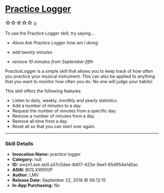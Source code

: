 # [Practice Logger](http://alexa.amazon.com/#skills/amzn1.ask.skill.a37c0dee-8d07-423e-9ee1-85d954e1d0ac)
![0 stars](../../images/ic_star_border_black_18dp_1x.png)![0 stars](../../images/ic_star_border_black_18dp_1x.png)![0 stars](../../images/ic_star_border_black_18dp_1x.png)![0 stars](../../images/ic_star_border_black_18dp_1x.png)![0 stars](../../images/ic_star_border_black_18dp_1x.png) 0

To use the Practice Logger skill, try saying...

* *Alexa Ask Practice Logger how am I doing*

* *add twenty minutes*

* *remove 10 minutes from September fifth*

PracticeLogger is a simple skill that allows you to keep track of how often you practice your musical instrument.  This can also be applied to anything that you want to monitor how often you do.  No one will judge your habits!

This skill offers the following features:
- Listen to daily, weekly, monthly and yearly statistics.
- Add a number of minutes to a day.
- Request the number of minutes from a specific day.
- Remove a number of minutes from a day.
- Remove all time from a day.
- Reset all so that you can start over again.

***

### Skill Details

* **Invocation Name:** practice logger
* **Category:** null
* **ID:** amzn1.ask.skill.a37c0dee-8d07-423e-9ee1-85d954e1d0ac
* **ASIN:** B01LXW91OP
* **Author:** LMV
* **Release Date:** September 22, 2016 @ 06:12:15
* **In-App Purchasing:** No

